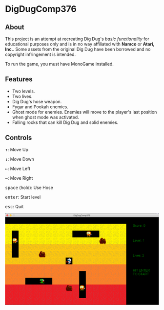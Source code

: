 # DigDugComp376

## About

This project is an attempt at recreating Dig Dug's *basic functionality* for educational purposes only and is in no way affiliated with **Namco** or **Atari, Inc.**. Some assets from the original Dig Dug have been borrowed and no copyright infringement is intended.

To run the game, you must have MonoGame installed.

## Features

- Two levels.
- Two lives.
- Dig Dug's hose weapon.
- Fygar and Pookah enemies.
- Ghost mode for enemies. Enemies will move to the player's last position when ghost mode was activated.
- Falling rocks that can kill Dig Dug and solid enemies.

## Controls

<kbd>↑</kbd>: Move Up

<kbd>↓</kbd>: Move Down

<kbd>←</kbd>: Move Left

<kbd>→</kbd>: Move Right

<kbd>space</kbd> (hold): Use Hose

<kbd>enter</kbd>: Start level

<kbd>esc</kbd>: Quit

![Alt text](doc/DigDugComp376-ScreenShot.png)
